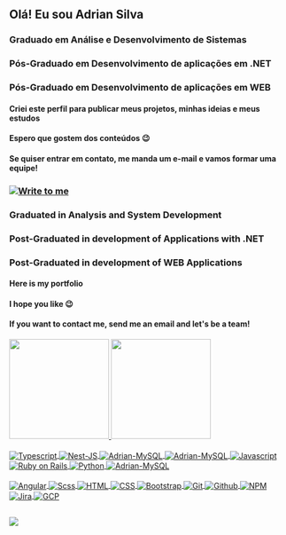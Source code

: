 ## Olá! Eu sou Adrian Silva
### Graduado em Análise e Desenvolvimento de Sistemas
### Pós-Graduado em Desenvolvimento de aplicações em .NET
### Pós-Graduado em Desenvolvimento de aplicações em WEB
#### Criei este perfil para publicar meus projetos, minhas ideias e meus estudos
#### Espero que gostem dos conteúdos 😉
####  Se quiser entrar em contato, me manda um e-mail e vamos formar uma equipe!
### <a href="mailto:adrian.siilvanascimento@gmail.com" target="_blank"><img align="center" src="https://img.shields.io/badge/Gmail-D14836?style=for-the-badge&logo=gmail&logoColor=white" alt="Write to me"></a>

### Graduated in Analysis and System Development
### Post-Graduated in development of Applications with .NET
### Post-Graduated in development of WEB Applications
#### Here is my portfolio
#### I hope you like 😉
#### If you want to contact me, send me an email and let's be a team!

<div>
  <a href="https://github.com/AdrianSilvadoNascimento">
  <img height="180em" src="https://github-readme-stats.vercel.app/api?username=AdrianSilvadoNascimento&show_icons=true&theme=onedark&include_all_commits=true&count_private=true"/>
  <img height="180em" src="https://github-readme-stats.vercel.app/api/top-langs/?username=AdrianSilvadoNascimento&layout=compact&langs_count=7&theme=onedark"/>
</div>
    
<div style="display: inline_block"><br>
  <img align="center" alt="Typescript" src="https://img.shields.io/badge/TypeScript-007ACC?style=for-the-badge&logo=typescript&logoColor=white">
  <img align="center" alt="Nest-JS" src="https://img.shields.io/badge/Nest-js?style=for-the-badge&logo=nestjs&logoColor=black">
  <img align="center" alt="Adrian-MySQL" src="https://img.shields.io/badge/Node.js-339933?style=for-the-badge&logo=nodedotjs&logoColor=white">
  <img align="center" alt="Adrian-MySQL" src="https://img.shields.io/badge/Express.js-000000?style=for-the-badge&logo=express&logoColor=white">
  <img align="center" alt="Javascript" src="https://img.shields.io/badge/JavaScript-F7DF1E?style=for-the-badge&logo=javascript&logoColor=black">
  <img align="center" alt="Ruby on Rails" src="https://img.shields.io/badge/ruby-on-rails?style=for-the-badge&logo=ruby-on-rails">
  <img align="center" alt="Python" src="https://img.shields.io/badge/Python-3776AB?style=for-the-badge&logo=python&logoColor=white">
  <img align="center" alt="Adrian-MySQL" src="https://img.shields.io/badge/MongoDB-white?style=for-the-badge&logo=mongodb&logoColor=4EA94B">
</div>
<div style="display: inline_block"><br>
  <img align="center" alt="Angular" src="https://img.shields.io/badge/Angular-DD0031?style=for-the-badge&logo=angular&logoColor=white">
  <img align="center" alt="Scss" src="https://img.shields.io/badge/Sass-CC6699?style=for-the-badge&logo=sass&logoColor=white">
  <img align="center" alt="HTML" src="https://img.shields.io/badge/HTML5-E34F26?style=for-the-badge&logo=html5&logoColor=white">
  <img align="center" alt="CSS" src="https://img.shields.io/badge/CSS3-1572B6?style=for-the-badge&logo=css3&logoColor=white">
  <img align="center" alt="Bootstrap" src="https://img.shields.io/badge/Bootstrap-563D7C?style=for-the-badge&logo=bootstrap&logoColor=white">
  <img align="center" alt="Git" src="https://img.shields.io/badge/Git-F05032?style=for-the-badge&logo=git&logoColor=white">
  <img align="center" alt="Github" src="https://img.shields.io/badge/GitHub-100000?style=for-the-badge&logo=github&logoColor=white">
  <img align="center" alt="NPM" src="https://img.shields.io/badge/npm-CB3837?style=for-the-badge&logo=npm&logoColor=white">
  <img align="center" alt="Jira" src="https://img.shields.io/badge/Jira-0052CC?style=for-the-badge&logo=Jira&logoColor=white">
  <img align="center" alt="GCP" src="https://img.shields.io/badge/Google_Cloud-4285F4?style=for-the-badge&logo=google-cloud&logoColor=white">
</div>
  
  ##
  
  <div>
    <a href="https://www.linkedin.com/in/adrian-silva-6b4520200/"><img src="https://img.shields.io/badge/-LinkedIn-%230077B5?style=for-the-badge&logo=linkedin&logoColor=white"></a>
  </div>
